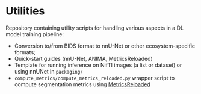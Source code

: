 # Utilities

Repository containing utility scripts for handling various aspects in a DL model training pipeline:
- Conversion to/from BIDS format to nnU-Net or other ecosystem-specific formats;
- Quick-start guides (nnU-Net, ANIMA, MetricsReloaded)
- Template for running inference on NifTI images (a list or dataset) or using nnUNet in `packaging/`
- `compute_metrics/compute_metrics_reloaded.py` wrapper script to compute segmentation metrics using [MetricsReloaded](https://github.com/ivadomed/MetricsReloaded)
